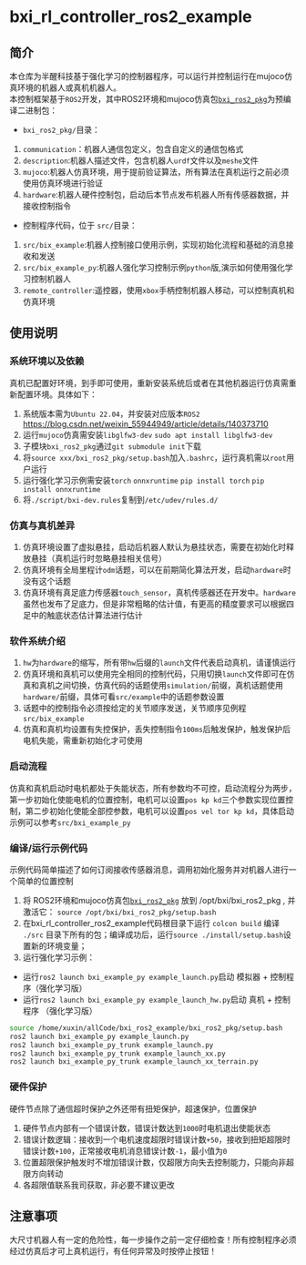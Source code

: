 # bxi_rl_controller_ros2_example

## 简介

本仓库为半醒科技基于强化学习的控制器程序，可以运行并控制运行在mujoco仿真环境的机器人或真机机器人。    
本控制框架基于`ROS2`开发，其中ROS2环境和mujoco仿真包[`bxi_ros2_pkg`](https://github.com/bxirobotics/bxi_ros2_pkg)为预编译二进制包：  
*  `bxi_ros2_pkg/`目录：
1. `communication`：机器人通信包定义，包含自定义的通信包格式
2. `description`:机器人描述文件，包含机器人`urdf`文件以及`meshe`文件
3. `mujoco`:机器人仿真环境，用于提前验证算法，所有算法在真机运行之前必须使用仿真环境进行验证
4. `hardware`:机器人硬件控制包，启动后本节点发布机器人所有传感器数据，并接收控制指令
* 控制程序代码，位于 `src/`目录：
1. `src/bix_example`:机器人控制接口使用示例，实现初始化流程和基础的消息接收和发送
2. `src/bix_example_py`:机器人强化学习控制示例`python`版,演示如何使用强化学习控制机器人
3. `remote_controller`:遥控器，使用`xbox`手柄控制机器人移动，可以控制真机和仿真环境

## 使用说明

### 系统环境以及依赖
真机已配置好环境，到手即可使用，重新安装系统后或者在其他机器运行仿真需重新配置环境。具体如下：
1. 系统版本需为`Ubuntu 22.04`，并安装对应版本`ROS2`
https://blog.csdn.net/weixin_55944949/article/details/140373710
2. 运行`mujoco`仿真需安装`libglfw3-dev`
`sudo apt install libglfw3-dev`
3. 子模块`bxi_ros2_pkg`通过`git submodule init`下载 
4. 将`source xxx/bxi_ros2_pkg/setup.bash`加入`.bashrc`，运行真机需以`root`用户运行
5. 运行强化学习示例需安装`torch` `onnxruntime`
`pip install torch`
`pip install onnxruntime`
6. 将`./script/bxi-dev.rules`复制到`/etc/udev/rules.d/`

### 仿真与真机差异

1. 仿真环境设置了虚拟悬挂，启动后机器人默认为悬挂状态，需要在初始化时释放悬挂（真机运行时忽略悬挂相关信号）
2. 仿真环境有全局里程计`odm`话题，可以在前期简化算法开发，启动`hardware`时没有这个话题
3. 仿真环境有真足底力传感器`touch_sensor`，真机传感器还在开发中。`hardware`虽然也发布了足底力，但是非常粗略的估计值，有更高的精度要求可以根据四足中的触底状态估计算法进行估计

### 软件系统介绍

1. `hw`为`hardware`的缩写，所有带`hw`后缀的`launch`文件代表启动真机，请谨慎运行
2. 仿真环境和真机可以使用完全相同的控制代码，只用切换`launch`文件即可在仿真和真机之间切换，仿真代码的话题使用`simulation/`前缀，真机话题使用`hardware/`前缀，具体可看`src/example`中的话题参数设置
3. 话题中的控制指令必须按给定的关节顺序发送，关节顺序见例程`src/bix_example`
4. 仿真和真机均设置有失控保护，丢失控制指令`100ms`后触发保护，触发保护后电机失能，需重新初始化才可使用

### 启动流程

仿真和真机启动时电机都处于失能状态，所有参数均不可控，启动流程分为两步，第一步初始化使能电机的位置控制，电机可以设置`pos kp kd`三个参数实现位置控制，第二步初始化使能全部控参数，电机可以设置`pos vel tor kp kd`，具体启动示例可以参考`src/bxi_example_py`

### 编译/运行示例代码
示例代码简单描述了如何订阅接收传感器消息，调用初始化服务并对机器人进行一个简单的位置控制    
1. 将 ROS2环境和mujoco仿真包[`bxi_ros2_pkg`](https://github.com/bxirobotics/bxi_ros2_pkg) 放到 /opt/bxi/bxi_ros2_pkg , 并激活它：
   `source /opt/bxi/bxi_ros2_pkg/setup.bash`    
2. 在bxi_rl_controller_ros2_example代码根目录下运行 `colcon build` 编译 `./src` 目录下所有的包；编译成功后，运行`source ./install/setup.bash`设置新的环境变量；    
3. 运行强化学习示例：
* 运行`ros2 launch bxi_example_py example_launch.py`启动 模拟器 + 控制程序（强化学习版）    
* 运行`ros2 launch bxi_example_py example_launch_hw.py`启动 真机 + 控制程序 （强化学习版）
```bash
source /home/xuxin/allCode/bxi_ros2_example/bxi_ros2_pkg/setup.bash
ros2 launch bxi_example_py example_launch.py
ros2 launch bxi_example_py_trunk example_launch.py
ros2 launch bxi_example_py_trunk example_launch_xx.py
ros2 launch bxi_example_py_trunk example_launch_xx_terrain.py
```

### 硬件保护
硬件节点除了通信超时保护之外还带有扭矩保护，超速保护，位置保护
1. 硬件节点内部有一个错误计数，错误计数达到`1000`时电机退出使能状态
2. 错误计数逻辑：接收到一个电机速度超限时错误计数`+50`，接收到扭矩超限时错误计数`+100`，正常接收电机消息错误计数`-1`，最小值为`0`
3. 位置超限保护触发时不增加错误计数，仅超限方向失去控制能力，只能向非超限方向转动
4. 各超限值联系我司获取，非必要不建议更改

## 注意事项
大尺寸机器人有一定的危险性，每一步操作之前一定仔细检查！所有控制程序必须经过仿真后才可上真机运行，有任何异常及时按停止按钮！
